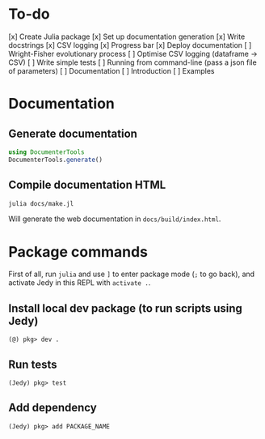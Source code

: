 # To-do

[x] Create Julia package
[x] Set up documentation generation
[x] Write docstrings
[x] CSV logging
[x] Progress bar
[x] Deploy documentation
[ ] Wright-Fisher evolutionary process
[ ] Optimise CSV logging (dataframe -> CSV)
[ ] Write simple tests
[ ] Running from command-line (pass a json file of parameters)
[ ] Documentation
    [ ] Introduction
    [ ] Examples

# Documentation

## Generate documentation

```julia
using DocumenterTools
DocumenterTools.generate()
```

## Compile documentation HTML

```bash
julia docs/make.jl
```

Will generate the web documentation in `docs/build/index.html`.

# Package commands

First of all, run `julia` and use `]` to enter package mode (`;` to go back), and activate Jedy in this REPL with `activate .`.

## Install local dev package (to run scripts using Jedy)

```
(@) pkg> dev .
```

## Run tests

```
(Jedy) pkg> test
```

## Add dependency

```
(Jedy) pkg> add PACKAGE_NAME
```
